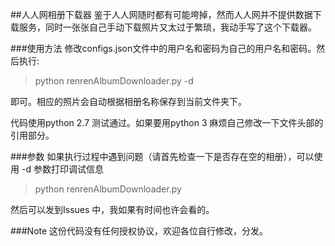 ##人人网相册下载器
鉴于人人网随时都有可能垮掉，然而人人网并不提供数据下载服务，同时一张张自己手动下载照片又太过于繁琐，我动手写了这个下载器。

###使用方法
修改configs.json文件中的用户名和密码为自己的用户名和密码。然后执行:
>python renrenAlbumDownloader.py -d

即可。相应的照片会自动根据相册名称保存到当前文件夹下。

代码使用python 2.7 测试通过。如果要用python 3 麻烦自己修改一下文件头部的引用部分。

###参数
如果执行过程中遇到问题（请首先检查一下是否存在空的相册），可以使用 -d 参数打印调试信息
>python renrenAlbumDownloader.py

然后可以发到Issues 中，我如果有时间也许会看的。

###Note
这份代码没有任何授权协议，欢迎各位自行修改，分发。